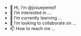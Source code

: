 - 👋 Hi, I’m @josueperezf
- 👀 I’m interested in ...
- 🌱 I’m currently learning ...
- 💞️ I’m looking to collaborate on ...
- 📫 How to reach me ...

<!---
josueperezf/josueperezf is a ✨ special ✨ repository because its `README.md` (this file) appears on your GitHub profile.
You can click the Preview link to take a look at your changes.
--->
